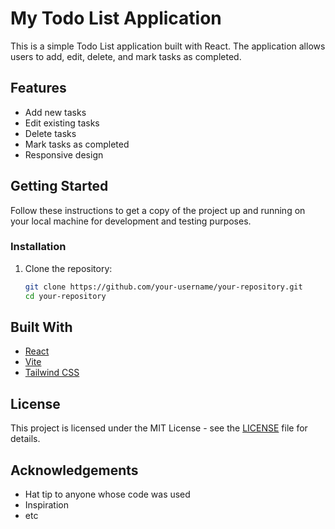 # My Todo List Application

This is a simple Todo List application built with React. The application allows users to add, edit, delete, and mark tasks as completed.

## Features

- Add new tasks
- Edit existing tasks
- Delete tasks
- Mark tasks as completed
- Responsive design

## Getting Started

Follow these instructions to get a copy of the project up and running on your local machine for development and testing purposes.


### Installation

1. Clone the repository:
    ```sh
    git clone https://github.com/your-username/your-repository.git
    cd your-repository
    ```


## Built With

- [React](https://reactjs.org/)
- [Vite](https://vitejs.dev/)
- [Tailwind CSS](https://tailwindcss.com/)


## License

This project is licensed under the MIT License - see the [LICENSE](LICENSE) file for details.

## Acknowledgements

- Hat tip to anyone whose code was used
- Inspiration
- etc
